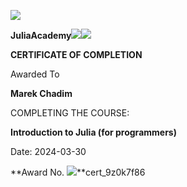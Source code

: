 ﻿![](Aspose.Words.260d7c68-0cb0-439a-bdfd-f1c364a95d44.001.png)

**JuliaAcademy![](Aspose.Words.260d7c68-0cb0-439a-bdfd-f1c364a95d44.002.png)![](Aspose.Words.260d7c68-0cb0-439a-bdfd-f1c364a95d44.003.png)**

**CERTIFICATE OF COMPLETION**

Awarded To

**Marek Chadim**

COMPLETING THE COURSE:

**Introduction to Julia (for programmers)**

Date: 2024-03-30

**Award No. ![](Aspose.Words.260d7c68-0cb0-439a-bdfd-f1c364a95d44.004.png)**cert\_9z0k7f86 
